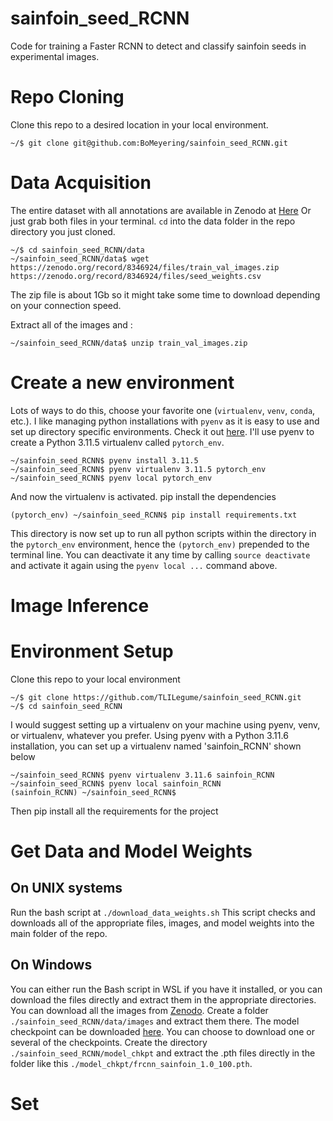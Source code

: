 # sainfoin_seed_RCNN
Code for training a Faster RCNN to detect and classify sainfoin seeds in experimental images.

# Repo Cloning
Clone this repo to a desired location in your local environment.
```
~/$ git clone git@github.com:BoMeyering/sainfoin_seed_RCNN.git
```

# Data Acquisition
The entire dataset with all annotations are available in Zenodo at [Here](https://doi.org/10.5281/zenodo.8346923)
Or just grab both files in your terminal. `cd` into the data folder in the repo directory you just cloned.
```
~/$ cd sainfoin_seed_RCNN/data
~/sainfoin_seed_RCNN/data$ wget https://zenodo.org/record/8346924/files/train_val_images.zip https://zenodo.org/record/8346924/files/seed_weights.csv
```

The zip file is about 1Gb so it might take some time to download depending on your connection speed.

Extract all of the images and :
```
~/sainfoin_seed_RCNN/data$ unzip train_val_images.zip
```

# Create a new environment
Lots of ways to do this, choose your favorite one (`virtualenv`, `venv`, `conda`, etc.). I like managing python installations with `pyenv` as it is easy to use and set up directory specific environments. Check it out [here](https://realpython.com/intro-to-pyenv/). I'll use pyenv to create a Python 3.11.5 virtualenv called `pytorch_env`.
```
~/sainfoin_seed_RCNN$ pyenv install 3.11.5
~/sainfoin_seed_RCNN$ pyenv virtualenv 3.11.5 pytorch_env
~/sainfoin_seed_RCNN$ pyenv local pytorch_env
```
And now the virtualenv is activated. pip install the dependencies
```
(pytorch_env) ~/sainfoin_seed_RCNN$ pip install requirements.txt
``` 

This directory is now set up to run all python scripts within the directory in the `pytorch_env` environment, hence the `(pytorch_env)` prepended to the terminal line. You can deactivate it any time by calling ```source deactivate``` and activate it again using the ```pyenv local ...``` command above.

# Image Inference

# Environment Setup
Clone this repo to your local environment
```
~/$ git clone https://github.com/TLILegume/sainfoin_seed_RCNN.git
~/$ cd sainfoin_seed_RCNN
```

I would suggest setting up a virtualenv on your machine using pyenv, venv, or virtualenv, whatever you prefer. 
Using pyenv with a Python 3.11.6 installation, you can set up a virtualenv named 'sainfoin_RCNN' shown below
```
~/sainfoin_seed_RCNN$ pyenv virtualenv 3.11.6 sainfoin_RCNN
~/sainfoin_seed_RCNN$ pyenv local sainfoin_RCNN
(sainfoin_RCNN) ~/sainfoin_seed_RCNN$
```
Then pip install all the requirements for the project


# Get Data and Model Weights
## On UNIX systems
Run the bash script at ```./download_data_weights.sh```
This script checks and downloads all of the appropriate files, images, and model weights into the main folder of the repo.

## On Windows
You can either run the Bash script in WSL if you have it installed, or you can download the files directly and extract them in the appropriate directories.
You can download all the images from [Zenodo][def]. Create a folder ```./sainfoin_seed_RCNN/data/images``` and extract them there.
The model checkpoint can be downloaded [here][def2]. You can choose to download one or several of the checkpoints. Create the directory ```./sainfoin_seed_RCNN/model_chkpt``` and extract the .pth files directly in the folder like this ```./model_chkpt/frcnn_sainfoin_1.0_100.pth```.

# Set

[def]: https://zenodo.org/doi/10.5281/zenodo.8346923
[def2]: https://zenodo.org/doi/10.5281/zenodo.8387982